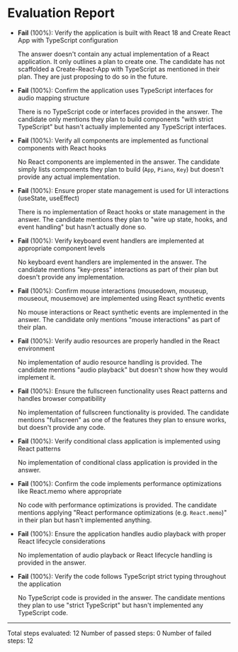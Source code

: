 # Evaluation Report

- **Fail** (100%): Verify the application is built with React 18 and Create React App with TypeScript configuration

    The answer doesn't contain any actual implementation of a React application. It only outlines a plan to create one. The candidate has not scaffolded a Create-React-App with TypeScript as mentioned in their plan. They are just proposing to do so in the future.

- **Fail** (100%): Confirm the application uses TypeScript interfaces for audio mapping structure

    There is no TypeScript code or interfaces provided in the answer. The candidate only mentions they plan to build components "with strict TypeScript" but hasn't actually implemented any TypeScript interfaces.

- **Fail** (100%): Verify all components are implemented as functional components with React hooks

    No React components are implemented in the answer. The candidate simply lists components they plan to build (`App`, `Piano`, `Key`) but doesn't provide any actual implementation.

- **Fail** (100%): Ensure proper state management is used for UI interactions (useState, useEffect)

    There is no implementation of React hooks or state management in the answer. The candidate mentions they plan to "wire up state, hooks, and event handling" but hasn't actually done so.

- **Fail** (100%): Verify keyboard event handlers are implemented at appropriate component levels

    No keyboard event handlers are implemented in the answer. The candidate mentions "key-press" interactions as part of their plan but doesn't provide any implementation.

- **Fail** (100%): Confirm mouse interactions (mousedown, mouseup, mouseout, mousemove) are implemented using React synthetic events

    No mouse interactions or React synthetic events are implemented in the answer. The candidate only mentions "mouse interactions" as part of their plan.

- **Fail** (100%): Verify audio resources are properly handled in the React environment

    No implementation of audio resource handling is provided. The candidate mentions "audio playback" but doesn't show how they would implement it.

- **Fail** (100%): Ensure the fullscreen functionality uses React patterns and handles browser compatibility

    No implementation of fullscreen functionality is provided. The candidate mentions "fullscreen" as one of the features they plan to ensure works, but doesn't provide any code.

- **Fail** (100%): Verify conditional class application is implemented using React patterns

    No implementation of conditional class application is provided in the answer.

- **Fail** (100%): Confirm the code implements performance optimizations like React.memo where appropriate

    No code with performance optimizations is provided. The candidate mentions applying "React performance optimizations (e.g. `React.memo`)" in their plan but hasn't implemented anything.

- **Fail** (100%): Ensure the application handles audio playback with proper React lifecycle considerations

    No implementation of audio playback or React lifecycle handling is provided in the answer.

- **Fail** (100%): Verify the code follows TypeScript strict typing throughout the application

    No TypeScript code is provided in the answer. The candidate mentions they plan to use "strict TypeScript" but hasn't implemented any TypeScript code.

---

Total steps evaluated: 12
Number of passed steps: 0
Number of failed steps: 12